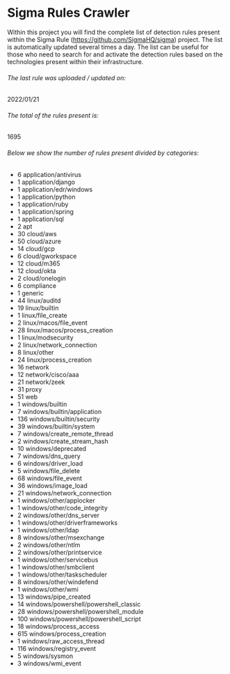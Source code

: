 # Sigma Rules Crawler
Within this project you will find the complete list of detection rules present within the Sigma Rule (https://github.com/SigmaHQ/sigma) project. The list is automatically updated several times a day.
The list can be useful for those who need to search for and activate the detection rules based on the technologies present within their infrastructure.


###### The last rule was uploaded / updated on:
2022/01/21
###### The total of the rules present is:
1695
###### Below we show the number of rules present divided by categories:
- 6 application/antivirus
- 1 application/django
- 1 application/edr/windows
- 1 application/python
- 1 application/ruby
- 1 application/spring
- 1 application/sql
- 2 apt
- 30 cloud/aws
- 50 cloud/azure
- 14 cloud/gcp
- 6 cloud/gworkspace
- 12 cloud/m365
- 12 cloud/okta
- 2 cloud/onelogin
- 6 compliance
- 1 generic
- 44 linux/auditd
- 19 linux/builtin
- 1 linux/file_create
- 2 linux/macos/file_event
- 28 linux/macos/process_creation
- 1 linux/modsecurity
- 2 linux/network_connection
- 8 linux/other
- 24 linux/process_creation
- 16 network
- 12 network/cisco/aaa
- 21 network/zeek
- 31 proxy
- 51 web
- 1 windows/builtin
- 7 windows/builtin/application
- 136 windows/builtin/security
- 39 windows/builtin/system
- 7 windows/create_remote_thread
- 2 windows/create_stream_hash
- 10 windows/deprecated
- 7 windows/dns_query
- 6 windows/driver_load
- 5 windows/file_delete
- 68 windows/file_event
- 36 windows/image_load
- 21 windows/network_connection
- 1 windows/other/applocker
- 1 windows/other/code_integrity
- 2 windows/other/dns_server
- 1 windows/other/driverframeworks
- 1 windows/other/ldap
- 8 windows/other/msexchange
- 2 windows/other/ntlm
- 2 windows/other/printservice
- 1 windows/other/servicebus
- 1 windows/other/smbclient
- 1 windows/other/taskscheduler
- 8 windows/other/windefend
- 1 windows/other/wmi
- 13 windows/pipe_created
- 14 windows/powershell/powershell_classic
- 28 windows/powershell/powershell_module
- 100 windows/powershell/powershell_script
- 18 windows/process_access
- 615 windows/process_creation
- 1 windows/raw_access_thread
- 116 windows/registry_event
- 5 windows/sysmon
- 3 windows/wmi_event
